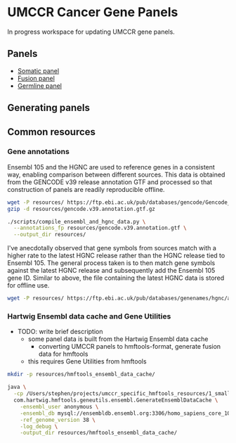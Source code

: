 # UMCCR Cancer Gene Panels

In progress workspace for updating UMCCR gene panels.

## Panels

* [Somatic panel](somatic_panel/)
* [Fusion panel](fusion_panel/)
* [Germline panel](germline_panel/)

## Generating panels

## Common resources

### Gene annotations

Ensembl 105 and the HGNC are used to reference genes in a consistent way, enabling comparison between different sources.
This data is obtained from the GENCODE v39 release annotation GTF and processed so that construction of panels are
readily reproducible offline.

```bash
wget -P resources/ https://ftp.ebi.ac.uk/pub/databases/gencode/Gencode_human/release_39/gencode.v39.annotation.gtf.gz
gzip -d resources/gencode.v39.annotation.gtf.gz

./scripts/compile_ensembl_and_hgnc_data.py \
  --annotations_fp resources/gencode.v39.annotation.gtf \
  --output_dir resources/
```

I've anecdotally observed that gene symbols from sources match with a higher rate to the latest HGNC release rather than
the HGNC release tied to Ensembl 105. The general process taken is to then match gene symbols against the latest HGNC
release and subsequently add the Ensembl 105 gene ID. Similar to above, the file containing the latest HGNC data is
stored for offline use.

```bash
wget -P resources/ https://ftp.ebi.ac.uk/pub/databases/genenames/hgnc/archive/monthly/tsv/hgnc_complete_set_2023-11-01.tsv
```

### Hartwig Ensembl data cache and Gene Utilities

* TODO: write brief description
  * some panel data is built from the Hartwig Ensembl data cache
    * converting UMCCR panels to hmftools-format, generate fusion data for hmftools
  * this requires Gene Utilities from hmftools


```bash
mkdir -p resources/hmftools_ensembl_data_cache/

java \
  -cp /Users/stephen/projects/umccr_specific_hmftools_resources/1_small_variants/2_ensembl_105/software/gene-utils_a156ed6.jar \
  com.hartwig.hmftools.geneutils.ensembl.GenerateEnsemblDataCache \
    -ensembl_user anonymous \
    -ensembl_db mysql://ensembldb.ensembl.org:3306/homo_sapiens_core_105_38 \
    -ref_genome_version 38 \
    -log_debug \
    -output_dir resources/hmftools_ensembl_data_cache/
```
